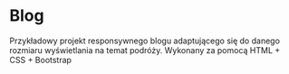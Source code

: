 # Blog
 Przykładowy projekt responsywnego blogu adaptującego się do danego rozmiaru wyświetlania na temat podróży. Wykonany za pomocą HTML + CSS + Bootstrap 
